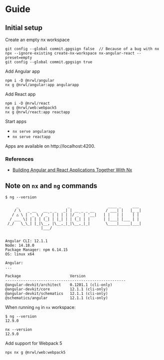# Guide

## Initial setup

Create an empty nx workspace

```console
git config --global commit.gpgsign false  // Because of a bug with nx
npx --ignore-existing create-nx-workspace nx-angular-react --preset=empty
git config --global commit.gpgsign true
```

Add Angular app

```console
npm i -D @nrwl/angular
nx g @nrwl/angular:app angularapp
```

Add React app

```console
npm i -D @nrwl/react
nx g @nrwl/web:webpack5
nx g @nrwl/react:app reactapp
```

Start apps

- `nx serve angularapp`
- `nx serve reactapp`

Apps are available on http://localhost:4200.

### References

- [Building Angular and React Applications Together With Nx]

## Note on `nx` and `ng` commands

```console
$ ng --version

     _                      _                 ____ _     ___
    / \   _ __   __ _ _   _| | __ _ _ __     / ___| |   |_ _|
   / △ \ | '_ \ / _` | | | | |/ _` | '__|   | |   | |    | |
  / ___ \| | | | (_| | |_| | | (_| | |      | |___| |___ | |
 /_/   \_\_| |_|\__, |\__,_|_|\__,_|_|       \____|_____|___|
                |___/


Angular CLI: 12.1.1
Node: 14.18.0
Package Manager: npm 6.14.15
OS: linux x64

Angular:
...

Package                      Version
------------------------------------------------------
@angular-devkit/architect    0.1201.1 (cli-only)
@angular-devkit/core         12.1.1 (cli-only)
@angular-devkit/schematics   12.1.1 (cli-only)
@schematics/angular          12.1.1 (cli-only)
```

When running `ng` in `nx` workspace:

```console
$ ng --version
12.9.0
```

```console
nx --version
12.9.0
```

Add support for Webpack 5

```console
npx nx g @nrwl/web:webpack5
```

<!-- Links -->

[Building Angular and React Applications Together With Nx]: https://nx.dev/l/a/examples/react-and-angular
